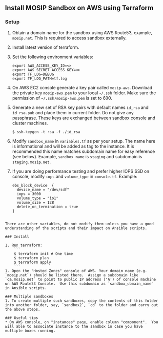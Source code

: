 ## Install MOSIP Sandbox on AWS using Terraform

### Setup
1. Obtain a domain name for the sandbox using AWS Route53, example, `mosip.net`.  This is required to access sandbox externally.

1. Install latest version of terraform. 

1. Set the following environment variables:
    ```
    export AWS_ACCESS_KEY_ID=<>
    export AWS_SECRET_ACCESS_KEY=<>
    export TF_LOG=DEBUG
    export TF_LOG_PATH=tf.log  
    ```
1. On AWS EC2 console generate a key pair called `mosip-aws`.  Download the private key `mosip-aws.pem` to your local `~/.ssh` folder. Make sure the permission of `~/.ssh/mosip-aws.pem` is set to 600. 

1. Generate a new set of RSA key pairs with default names `id_rsa` and `id_rsa.pub` and place them in current folder. Do not give any passphrase. These keys are exchanged between sandbox console and cluster machines.
    ```
    $ ssh-keygen -t rsa -f ./id_rsa
    ```
1. Modify `sandbox_name` in `variables.tf` as per your setup.  The name here is informational and will be added as tag to the instance.  It is recommended this name matches subdomain name for easy reference (see below).  Example, `sandbox_name` is `staging` and subdomain is `staging.mosip.net`. 

1. If you are doing performance testing and prefer higher IOPS SSD on console, modify `iops` and `volume_type` in `console.tf`. Example:
    ```
    ebs_block_device  { 
      device_name = "/dev/sdf"
      iops = 3000
      volume_type = "io1"
      volume_size = 128
      delete_on_termination = true 
    } 
```

There are other variables, do not modify them unless you have a good understanding of the scripts and their impact on Ansible scripts. 

### Install

1. Run terraform:
    ```
    $ terraform init # One time
    $ terraform plan
    $ terraform apply
    ```
1. Open the "Hosted Zones" console of AWS. Your domain name (e.g. `mosip.net`) should be listed there.  Assign a subdomain like `qa.mosip.net` to point to public IP address ('A') of console machine on AWS Route53 Console.  Use this subdomain as `sandbox_domain_name` in Ansible scripts.

### Multiple sandboxes
1. To create multiple such sandboxes, copy the contents of this folder into another folder, say, `sandbox2`, `cd` to the folder and carry out the above steps. 

### Useful tips
* On AWS console, on "instances" page, enable column "component".  You will able to associate instance to the sandbox in case you have multiple boxes running. 

